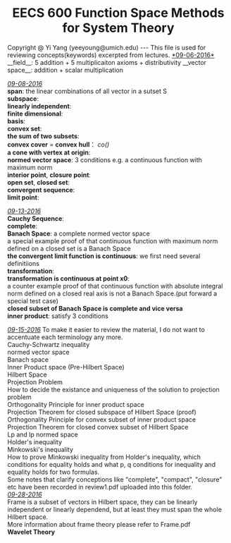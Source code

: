 <h1 align="center">EECS 600 Function Space Methods for System Theory</h1>
Copyright @ Yi Yang (yeeyoung@umich.edu)
---
This file is used for reviewing concepts(keywords) excerpted from lectures.  
<u>*09-06-2016*</u>  
__field__: 5 addition + 5 multiplicaiton axioms + distributivity  
__vector space__: addition + scalar multiplication   

<u>*09-08-2016*</u>  
__span__: the linear combinations of all vector in a sutset S  
__subspace__:  
__linearly independent__:  
__finite dimensional__:  
__basis__:  
__convex set__:  
__the sum of two subsets__:  
__convex cover__ = __convex hull__： *co()*  
__a cone with vertex at origin__:  
__normed vector space__: 3 conditions e.g. a continuous function with maximum norm  
__interior point__, __closure point__:  
__open set__, __closed set__:  
__convergent sequence__:  
__limit point__:  

<u>*09-13-2016*</u>  
__Cauchy Sequence__:  
__complete__:  
__Banach Space__: a complete normed vector space  
a special example proof of that continuous function with maximum norm defined on a closed set is a Banach Space  
__the convergent limit function is continuous__: we first need several definitiions  
__transformation__:  
__transformation is continuous at point x0__:  
a counter example proof of that continuous function with absolute integral norm defined on a closed real axis is not a Banach Space.(put forward a special test case)  
__closed subset of Banach Space is complete and vice versa__  
__inner product__: satisfy 3 conditions  

<u>*09-15-2016*</u> To make it easier to review the material, I do not want to accentuate each terminology any more.  
Cauchy-Schwartz inequality  
normed vector space  
Banach space  
Inner Product space (Pre-Hilbert Space)  
Hilbert Space  
Projection Problem  
How to decide the existance and uniqueness of the solution to projection problem  
Orthogonality Principle for inner product space  
Projection Theorem for closed subspace of Hilbert Space (proof)  
Orthogonality Principle for convex subset of inner product space  
Projection Theorem for closed convex subset of Hilbert Space  
Lp and lp normed space  
Holder's inequality  
Minkowski's inequality  
How to prove Minkowski inequality from Holder's inequality, which conditions for equality holds and what p, q conditions for inequality and equality holds for two formulas.  
Some notes that clarify conceptions like "complete", "compact", "closure" etc have been recorded in review1.pdf uploaded into this folder.  
<u>*09-28-2016*</u>  
Frame is a subset of vectors in Hilbert space, they can be linearly independent or linearly dependend, but at least they must span the whole Hilbert space.  
More information about frame theory please refer to Frame.pdf  
__Wavelet Theory__
